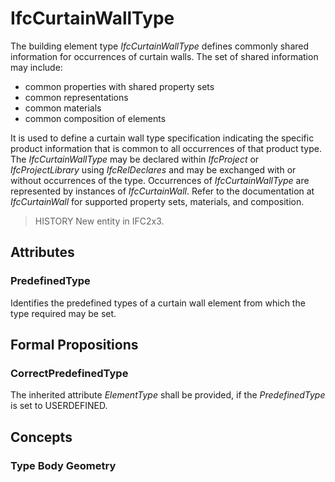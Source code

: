 # IfcCurtainWallType

The building element type _IfcCurtainWallType_ defines commonly shared information for occurrences of curtain walls. The set of shared information may include:

* common properties with shared property sets
* common representations
* common materials
* common composition of elements
<!-- end of short definition -->

It is used to define a curtain wall type specification indicating the specific product information that is common to all occurrences of that product type. The _IfcCurtainWallType_ may be declared within _IfcProject_ or _IfcProjectLibrary_ using _IfcRelDeclares_ and may be exchanged with or without occurrences of the type. Occurrences of _IfcCurtainWallType_ are represented by instances of _IfcCurtainWall_. Refer to the documentation at _IfcCurtainWall_ for supported property sets, materials, and composition.

> HISTORY New entity in IFC2x3.

## Attributes

### PredefinedType
Identifies the predefined types of a curtain wall element from which the type required may be set.

## Formal Propositions

### CorrectPredefinedType
The inherited attribute _ElementType_ shall be provided, if the _PredefinedType_ is set to USERDEFINED.

## Concepts

### Type Body Geometry



